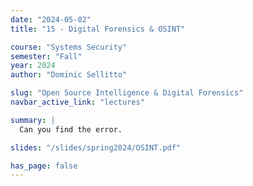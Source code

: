 ```yaml
---
date: "2024-05-02"
title: "15 - Digital Forensics & OSINT"

course: "Systems Security"
semester: "Fall"
year: 2024
author: "Dominic Sellitto"

slug: "Open Source Intelligence & Digital Forensics"
navbar_active_link: "lectures"

summary: |
  Can you find the error.

slides: "/slides/spring2024/OSINT.pdf"

has_page: false
---
```

